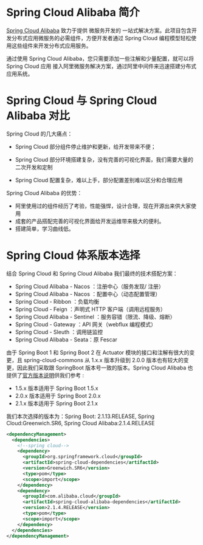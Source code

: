 



#  Spring Cloud Alibaba 简介



[Spring Cloud Alibaba](https://github.com/alibaba/spring-cloud-alibaba) 致力于提供 微服务开发的 一站式解决方案。此项目包含开发分布式应用微服务的必需组件，方便开发者通过 Spring Cloud 编程模型轻松使用这些组件来开发分布式应用服务。

通过使用 Spring Cloud Alibaba，您只需要添加一些注解和少量配置，就可以将 Spring Cloud 应用
接入阿里微服务解决方案，通过阿里中间件来迅速搭建分布式应用系统。



# Spring Cloud 与 Spring Cloud Alibaba 对比



Spring Cloud  的几大痛点：

- Spring Cloud 部分组件停止维护和更新，给开发带来不便；

- Spring Cloud 部分环境搭建复杂，没有完善的可视化界面，我们需要大量的二次开发和定制

- Spring Cloud 配置复杂，难以上手，部分配置差别难以区分和合理应用

  

Spring Cloud Alibaba  的优势：

- 阿里使用过的组件经历了考验，性能强悍，设计合理，现在开源出来供大家使用
- 成套的产品搭配完善的可视化界面给开发运维带来极大的便利。
- 搭建简单，学习曲线低。



# Spring Cloud 体系版本选择



结合 Spring Cloud 和 Spring Cloud Alibaba  我们最终的技术搭配方案：

- Spring Cloud Alibaba - Nacos ：注册中心（服务发现/ 注册）
- Spring Cloud Alibaba - Nacos ：配置中心（动态配置管理）
- Spring Cloud - Ribbon ：负载均衡
- Spring Cloud - Feign ：声明式 HTTP  客户端（调用远程服务）
- Spring Cloud Alibaba - Sentinel ：服务容错（限流、降级、熔断）
- Spring Cloud - Gateway ：API  网关（webflux  编程模式）
- Spring Cloud - Sleuth ：调用链监控
- Spring Cloud Alibaba - Seata：原 Fescar



由于 Spring Boot 1 和 Spring Boot 2 在 Actuator 模块的接口和注解有很大的变更，且 spring-cloud-commons 从 1.x.x 版本升级到 2.0.0 版本也有较大的变更，因此我们采取跟 SpringBoot 版本号一致的版本。Spring Cloud Alibaba 也提供了[官方版本说明](https://github.com/alibaba/spring-cloud-alibaba/wiki/%E7%89%88%E6%9C%AC%E8%AF%B4%E6%98%8E)供我们参考 :

- 1.5.x 版本适用于 Spring Boot 1.5.x
- 2.0.x 版本适用于 Spring Boot 2.0.x
- 2.1.x 版本适用于 Spring Boot 2.1.x

我们本次选择的版本为：Spring Boot: 2.1.13.RELEASE, Spring Cloud:Greenwich.SR6, Spring Cloud Alibaba:2.1.4.RELEASE

```xml
<dependencyManagement>
  <dependencies>
    <!--spring cloud-->
    <dependency>
      <groupId>org.springframework.cloud</groupId>
      <artifactId>spring-cloud-dependencies</artifactId>
      <version>Greenwich.SR6</version>
      <type>pom</type>
      <scope>import</scope>
    </dependency>
    <dependency>
      <groupId>com.alibaba.cloud</groupId>
      <artifactId>spring-cloud-alibaba-dependencies</artifactId>
      <version>2.1.4.RELEASE</version>
      <type>pom</type>
      <scope>import</scope>
    </dependency>
  </dependencies>
</dependencyManagement>
```

